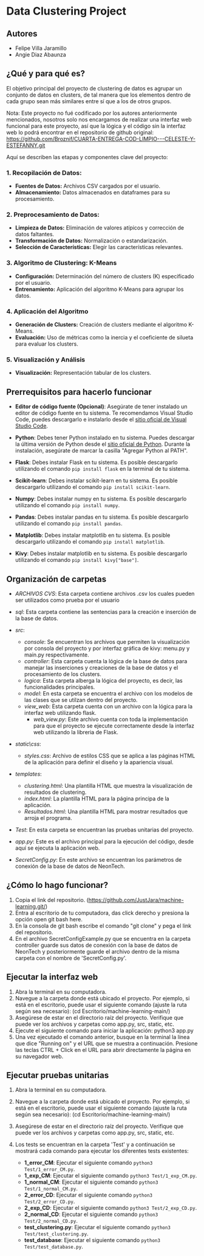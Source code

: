 # Data Clustering Project

## Autores
- Felipe Villa Jaramillo
- Angie Diaz Abaunza

## ¿Qué y para qué es?

El objetivo principal del proyecto de clustering de datos es agrupar un conjunto de datos en clusters, de tal manera que los elementos dentro de cada grupo sean más similares entre sí que a los de otros grupos. 

Nota: Este proyecto no fué codificado por los autores anteriormente mencionados, nosotros solo nos encargamos de realizar una interfaz web funcional para este proyecto, así que la lógica y el código sin la interfaz web lo podrá encontrar en el repositorio de github original: https://github.com/Broznif/CUARTA-ENTREGA-COD-LIMPIO---CELESTE-Y-ESTEFANNY.git

Aquí se describen las etapas y componentes clave del proyecto:

### 1. Recopilación de Datos:

   - **Fuentes de Datos:** Archivos CSV cargados por el usuario.
   - **Almacenamiento:** Datos almacenados en dataframes para su procesamiento.

### 2. Preprocesamiento de Datos:
   - **Limpieza de Datos:** Eliminación de valores atípicos y corrección de datos faltantes.
   - **Transformación de Datos:** Normalización o estandarización.
   - **Selección de Características:** Elegir las características relevantes.

### 3. Algoritmo de Clustering: K-Means
   - **Configuración:** Determinación del número de clusters (K) especificado por el usuario.
   - **Entrenamiento:** Aplicación del algoritmo K-Means para agrupar los datos.

### 4. Aplicación del Algoritmo
   - **Generación de Clusters:** Creación de clusters mediante el algoritmo K-Means.
   - **Evaluación:** Uso de métricas como la inercia y el coeficiente de silueta para evaluar los clusters.

### 5. Visualización y Análisis
   - **Visualización:** Representación tabular de los clusters.

## Prerrequisitos para hacerlo funcionar

- **Editor de código fuente (Opcional)**: Asegúrate de tener instalado un editor de código fuente en tu sistema. Te recomendamos Visual Studio Code, puedes descargarlo e instalarlo desde el [sitio oficial de Visual Studio Code](https://code.visualstudio.com/).

- **Python**: Debes tener Python instalado en tu sistema. Puedes descargar la última versión de Python desde el [sitio oficial de Python](https://www.python.org/downloads/). Durante la instalación, asegúrate de marcar la casilla "Agregar Python al PATH".

- **Flask**: Debes instalar Flask en tu sistema. Es posible descargarlo utilizando el comando `pip install flask` en la terminal de tu sistema.

- **Scikit-learn**: Debes instalar scikit-learn en tu sistema. Es posible descargarlo utilizando el comando `pip install scikit-learn`.

- **Numpy**: Debes instalar numpy en tu sistema. Es posible descargarlo utilizando el comando `pip install numpy`.

- **Pandas**: Debes instalar pandas en tu sistema. Es posible descargarlo utilizando el comando `pip install pandas`.

- **Matplotlib**: Debes instalar matplotlib en tu sistema. Es posible descargarlo utilizando el comando `pip install matplotlib`.

- **Kivy**: Debes instalar matplotlib en tu sistema. Es posible descargarlo utilizando el comando `pip install kivy["base"]`.

## Organización de carpetas

- *ARCHIVOS CVS*: Esta carpeta contiene archivos .csv los cuales pueden ser utilizados como prueba por el usuario

- *sql*: Esta carpeta contiene las sentencias para la creación e inserción de la base de datos.

- *src*:
  - *console*: Se encuentran los archivos que permiten la visualización por consola del proyecto y por interfaz gráfica de kivy: menu.py y main.py respectivamente.
  - *controller*: Esta carpeta cuenta la lógica de la base de datos para manejar las inserciones y creaciones de la base de datos y el procesamiento de los clusters.
  - *logica*: Esta carpeta alberga la lógica del proyecto, es decir, las funcionalidades principales.
  - *model*: En esta carpeta se encuentra el archivo con los modelos de las clases que se utilzan dentro del proyecto.
  - *view_web*: Esta carpeta cuenta con un archivo con la lógica para la interfaz web utilizando flask.
    - *web_view.py*: Este archivo cuenta con toda la implementación para que el proyecto se ejecute correctamente desde la interfaz web utilizando la libreria de Flask.

- *static\css*:
  - *styles.css*: Archivo de estilos CSS que se aplica a las páginas HTML de la aplicación para definir el diseño y la apariencia visual.

- *templates*:
  - *clustering.html*: Una plantilla HTML que muestra la visualización de resultados de clustering.
  - *index.html*: La plantilla HTML para la página principa de la aplicación.
  - *Resultados.html*: Una plantilla HTML para mostrar resultados que arroja el programa.

- *Test*: En esta carpeta se encuentran las pruebas unitarias del proyecto.

- *app.py*: Este es el archivo principal para la ejecución del código, desde aquí se ejecuta la aplicación web.

- *SecretConfig.py*: En este archivo se encuentran los parámetros de conexión de la base de datos de NeonTech.


## ¿Cómo lo hago funcionar?

1. Copia el link del repositorio. (https://github.com/JustJara/machine-learning.git/)
2. Entra al escritorio de tu computadora, das click derecho y presiona la opción open git bash here.
3. En la consola de git bash escribe el comando "git clone" y pega el link del repositorio.
4. En el archivo SecretConfigExample.py que se encuentra en la carpeta controller guarde sus datos de conexión con la base de datos de NeonTech y posteriormente guarde el archivo dentro de la misma carpeta con el nombre de 'SecretConfig.py'.

## Ejecutar la interfaz web

1. Abra la terminal en su computadora.
2. Navegue a la carpeta donde está ubicado el proyecto. Por ejemplo, si está en el escritorio, puede usar el siguiente comando (ajuste la ruta según sea necesario): (cd Escritorio/machine-learning-main/)
3. Asegúrese de estar en el directorio raíz del proyecto. Verifique que puede ver los archivos y carpetas como app.py, src, static, etc.
4. Ejecute el siguiente comando para iniciar la aplicación: python3 app.py
5. Una vez ejecutado el comando anterior, busque en la terminal la línea que dice "Running on" y el URL que se muestra a continuación. Presione las teclas CTRL + Click en el URL para abrir directamente la página en su navegador web.

## Ejecutar pruebas unitarias

1. Abra la terminal en su computadora.
2. Navegue a la carpeta donde está ubicado el proyecto. Por ejemplo, si está en el escritorio, puede usar el siguiente comando (ajuste la ruta según sea necesario): (cd Escritorio/machine-learning-main/)
3. Asegúrese de estar en el directorio raíz del proyecto. Verifique que puede ver los archivos y carpetas como app.py, src, static, etc.
4. Los tests se encuentran en la carpeta 'Test' y a continuación se mostrará cada comando para ejecutar los diferentes tests existentes:

   - **1_error_CM**: Ejecutar el siguiente comando `python3 Test/1_error_CM.py`.
   - **1_exp_CM**: Ejecutar el siguiente comando `python3 Test/1_exp_CM.py`.
   - **1_normal_CM**: Ejecutar el siguiente comando `python3 Test/1_normal_CM.py`.
   - **2_error_CD**: Ejecutar el siguiente comando `python3 Test/2_error_CD.py`.
   - **2_exp_CD**: Ejecutar el siguiente comando `python3 Test/2_exp_CD.py`.
   - **2_normal_CD**: Ejecutar el siguiente comando `python3 Test/2_normal_CD.py`.
   - **test_clustering.py**: Ejecutar el siguiente comando `python3 Test/test_clustering.py`.
   - **test_database**: Ejecutar el siguiente comando `python3 Test/test_database.py`.
